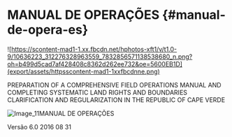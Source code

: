 # MANUAL DE OPERAÇÕES {#manual-de-opera-es}

![https://scontent-mad1-1.xx.fbcdn.net/hphotos-xft1/v/t1.0-9/10636223_312276328963559_7832856571138538680_n.png?oh=b499d5cad7af428408c8362d262ee732&oe=5600EB1D](export/assets/httpsscontent-mad1-1xxfbcdnne.png)

PREPARATION OF A COMPREHENSIVE FIELD OPERATIONS MANUAL AND COMPLETING SYSTEMATIC LAND RIGHTS AND BOUNDARIES CLARIFICATION AND REGULARIZATION IN THE REPUBLIC OF CAPE VERDE

![Image_11](export/assets/image11.png)MANUAL DE OPERAÇÕES

Versão 6.0 2016 08 31